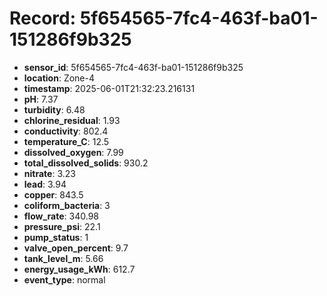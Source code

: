 # Record: 5f654565-7fc4-463f-ba01-151286f9b325

- **sensor_id**: 5f654565-7fc4-463f-ba01-151286f9b325
- **location**: Zone-4
- **timestamp**: 2025-06-01T21:32:23.216131
- **pH**: 7.37
- **turbidity**: 6.48
- **chlorine_residual**: 1.93
- **conductivity**: 802.4
- **temperature_C**: 12.5
- **dissolved_oxygen**: 7.99
- **total_dissolved_solids**: 930.2
- **nitrate**: 3.23
- **lead**: 3.94
- **copper**: 843.5
- **coliform_bacteria**: 3
- **flow_rate**: 340.98
- **pressure_psi**: 22.1
- **pump_status**: 1
- **valve_open_percent**: 9.7
- **tank_level_m**: 5.66
- **energy_usage_kWh**: 612.7
- **event_type**: normal